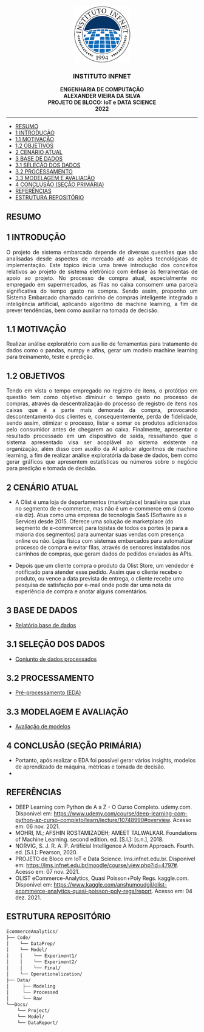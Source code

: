 <p align="center">
 <img src="https://github.com/AlexanderVieira/EcommerceAnalytics/blob/master/infnet.png" width="150" >
</p>

  <h3 align="center">INSTITUTO INFNET</h3>

  <p align="center">
    <strong>ENGENHARIA DE COMPUTAÇÃO</strong>
    <br>
    <strong>ALEXANDER VIEIRA DA SILVA</strong>
    <br>
    <strong>PROJETO DE BLOCO: IoT e DATA SCIENCE</strong>
    <br>
    <strong>2022</strong>
  </p>
</p>

****

- [RESUMO](#resumo)
- [1 INTRODUÇÃO](#1-introdução)
- [1.1 MOTIVAÇÃO](#11-motivação)
- [1.2 OBJETIVOS](#12-objetivos)
- [2 CENÁRIO ATUAL](#2-cenário-atual)
- [3 BASE DE DADOS](#3-base-de-dados)
- [3.1 SELEÇÃO DOS DADOS](#31-seleção-dos-dados)
- [3.2 PROCESSAMENTO](#32-processamento)
- [3.3 MODELAGEM E AVALIAÇÃO](#33-modelagem-e-avaliação)
- [4 CONCLUSÃO (SEÇÃO PRIMÁRIA)](#4-conclusão-seção-primária)
- [REFERÊNCIAS](#referências)
- [ESTRUTURA REPOSITÓRIO](#estrutura-repositório)

## RESUMO

## 1 INTRODUÇÃO

<p style='text-align: justify;'>O projeto de sistema embarcado depende de diversas questões que são analisadas desde aspectos de mercado até as ações tecnológicas de implementação. Este tópico inicia uma breve introdução dos conceitos relativos ao projeto de sistema eletrônico com ênfase às ferramentas de apoio ao projeto. No processo de compra atual, especialmente no empregado em supermercados, as filas no caixa consomem uma parcela significativa do tempo gasto na compra. Sendo assim, proponho um Sistema Embarcado chamado carrinho de compras inteligente integrado a inteligência artificial, aplicando algoritmo de machine learning, a fim de prever tendências, bem como auxiliar na tomada de decisão.</p>

## 1.1 MOTIVAÇÃO

<p style='text-align: justify;'>Realizar análise exploratório com auxílio de ferramentas para tratamento de dados como o pandas, numpy e afins, gerar um modelo machine learning para treinamento, teste e predição.</p>

## 1.2 OBJETIVOS

<p style='text-align: justify;'>Tendo em vista o tempo empregado no registro de itens, o protótipo em questão tem como objetivo diminuir o tempo gasto no processo de compras, através da descentralização do processo de registro de itens nos caixas que é a parte mais demorada da compra, provocando descontentamento dos clientes e, consequentemente, perda de fidelidade, sendo assim, otimizar o processo, listar e somar os produtos adicionados pelo consumidor antes de chegarem ao caixa. Finalmente, apresentar o resultado processado em um dispositivo de saída, ressaltando que o sistema apresentado visa ser acoplável ao sistema existente na organização, além disso com auxílio da AI aplicar algoritmos de machine learning, a fim de realizar análise exploratória da base de dados, bem como gerar gráficos que apresentem estatísticas ou números sobre o negócio para predição e tomada de decisão.</p>

## 2 CENÁRIO ATUAL

* A Olist é uma loja de departamentos (marketplace) brasileira que atua no segmento de e-commerce, mas não é um e-commerce em si (como ela diz). Atua como uma empresa de tecnologia SaaS (Software as a Service) desde 2015. Oferece uma solução de marketplace (do segmento de e-commerce) para lojistas de todos os portes (e para a maioria dos segmentos) para aumentar suas vendas com presença online ou não. Lojas física com sistemas embarcados para automatizar processo de compra e evitar filas, através de sensores instalados nos carrinhos de compras, que geram dados de pedidos enviados às APIs.

* Depois que um cliente compra o produto da Olist Store, um vendedor é notificado para atender esse pedido. Assim que o cliente recebe o produto, ou vence a data prevista de entrega, o cliente recebe uma pesquisa de satisfação por e-mail onde pode dar uma nota da experiência de compra e anotar alguns comentários. 

## 3 BASE DE DADOS
- <a href="https://github.com/AlexanderVieira/EcommerceAnalytics/blob/master/Docs/DataReport/DataDictionary.md">Relatório base de dados</a>
  
## 3.1 SELEÇÃO DOS DADOS
- <a href="https://github.com/AlexanderVieira/EcommerceAnalytics/blob/master/Data/Processed/processed.md">Conjunto de dados processados</a>

## 3.2 PROCESSAMENTO
- <a href="https://github.com/AlexanderVieira/EcommerceAnalytics/blob/master/Code/DataPrep/eda.ipynb">Pré-processamento (EDA)</a>

## 3.3 MODELAGEM E AVALIAÇÃO
- <a href="https://github.com/AlexanderVieira/EcommerceAnalytics/blob/master/Code/Model/Experiment1/model_evaluation.ipynb">Avaliação de modelos</a>

## 4 CONCLUSÃO (SEÇÃO PRIMÁRIA)
- Portanto, após realizar o EDA foi possível gerar vários insights, modelos de aprendizado de máquina, métricas e tomada de decisão.
-  
## REFERÊNCIAS
- DEEP Learning com Python de A a Z - O Curso Completo. udemy.com. Disponivel em: <https://www.udemy.com/course/deep-learning-com-python-az-curso-completo/learn/lecture/10748990#overview>. Acesso em: 06 nov. 2021.
- MOHRI, M.; AFSHIN ROSTAMIZADEH; AMEET TALWALKAR. Foundations of Machine Learning. second edition. ed. [S.l.]: [s.n.], 2018.
- NORVIG, S. J. R. A. P. Artificial Intelligence A Modern Approach. Fourth. ed. [S.l.]: Pearson, 2020.
- PROJETO de Bloco em IoT e Data Science. lms.infnet.edu.br. Disponivel em: <https://lms.infnet.edu.br/moodle/course/view.php?id=4797#>. Acesso em: 07 nov. 2021.
- OLIST eCommerce-Analytics, Quasi Poisson+Poly Regs. kaggle.com. Disponivel em: <https://www.kaggle.com/anshumoudgil/olist-ecommerce-analytics-quasi-poisson-poly-regs/report>. Acesso em: 04 dez. 2021.

## ESTRUTURA REPOSITÓRIO

```text
EcommerceAnalytics/
├── Code/
│    └── DataPrep/
│    └── Model/
│    │    └── Experiment1/
│    │    └── Experiment2/
│    │    └── Final/
│    └── Operationalization/
├── Data/
│     ├── Modeling
│     └── Processed
│     └── Raw
└──Docs/
    └── Project/
    └── Model/
    └── DataReport/    
```